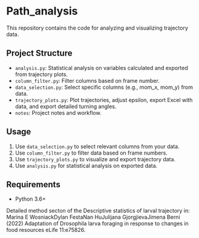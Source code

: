 # Path_analysis

This repository contains the code for analyzing and visualizing trajectory data.

## Project Structure
- `analysis.py`: Statistical analysis on variables calculated and exported from trajectory plots.
- `column_filter.py`: Filter columns based on frame number.
- `data_selection.py`: Select specific columns (e.g., mom_x, mom_y) from data.
- `trajectory_plots.py`: Plot trajectories, adjust epsilon, export Excel with data, and export detailed turning angles.
- `notes`: Project notes and workflow.

## Usage
1. Use `data_selection.py` to select relevant columns from your data.
2. Use `column_filter.py` to filter data based on frame numbers.
3. Use `trajectory_plots.py` to visualize and export trajectory data.
4. Use `analysis.py` for statistical analysis on exported data.

## Requirements
- Python 3.6+

Detailed method secton of the Descriptive statistics of larval trajectory in: 
Marina E WosniackDylan FestaNan HuJulijana GjorgjievaJimena Berni (2022) Adaptation of Drosophila larva foraging in response to changes in food resources eLife 11:e75826.
